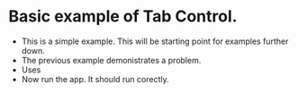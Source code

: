 # Basic example of Tab Control. 
- This is a simple example. This will be starting point for examples further down.
- The previous example demonistrates a problem.
- Uses 
- Now run the app. It should run corectly.